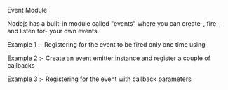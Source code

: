 Event Module

Nodejs has a built-in module called "events"
where you can create-, fire-, and listen for- your own events.

Example 1 :- Registering for the event to be fired only one time using 

Example 2 :- Create an event emitter instance and register a couple of callbacks

Example 3 :- Registering for the event with callback parameters